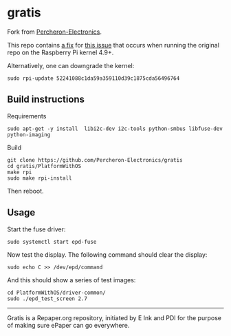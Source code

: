 # gratis

Fork from [Percheron-Electronics][perch].

This repo contains [a fix][pr] for [this issue][issue] that occurs
when running the original repo on the Raspberry Pi kernel 4.9+.

Alternatively, one can downgrade the kernel:

```
sudo rpi-update 52241088c1da59a359110d39c1875cda56496764
```


## Build instructions

Requirements

```
sudo apt-get -y install  libi2c-dev i2c-tools python-smbus libfuse-dev python-imaging
```

Build

```
git clone https://github.com/Percheron-Electronics/gratis
cd gratis/PlatformWithOS
make rpi
sudo make rpi-install
```

Then reboot.


## Usage

Start the fuse driver:

```
sudo systemctl start epd-fuse
```

Now test the display. The following command should clear the display:

```
sudo echo C >> /dev/epd/command
```

And this should show a series of test images:

```
cd PlatformWithOS/driver-common/
sudo ./epd_test_screen 2.7
```


[perch]: https://github.com/Percheron-Electronics/gratis
[issue]: https://github.com/repaper/gratis/issues/62
[pr]: https://github.com/repaper/gratis/pull/64

---

Gratis is a Repaper.org repository, initiated by E Ink and PDI for the purpose of making sure ePaper can go everywhere.
